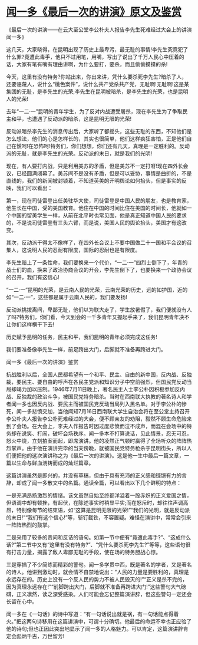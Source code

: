 # [闻一多《最后一次的讲演》原文及鉴赏](https://www.vrrw.net/wx/9047.html)

《最后一次的讲演——在云大至公堂李公朴夫人报告李先生死难经过大会上的讲演　闻一多》

这几天，大家晓得，在昆明出现了历史上最卑污，最无耻的事情!李先生究竟犯了什么罪?竟遭此毒手，他只不过用笔，用嘴，写出了说出了千万人民心中压着的话，大家有笔有嘴有理由讲啊，为什么要打，要杀，而且偷偷摸摸的杀!

今天，这里有没有特务?你站出来，你出来讲，凭什么要杀死李先生?暗杀了人，还要诬蔑人，说什么“桃色案件”，说什么共产党杀共产党，无耻啊!无耻啊!这是某集团的无耻，是李先生的光荣;李先生在昆明被暗杀，是李先生的光荣，也是昆明人的光荣!

去年“一二·一”昆明的青年学生，为了反对内战遭受屠杀，现在李先生为了争取民主和平，也遭遇了反动派的暗杀，这是昆明无限的光荣!



反动派暗杀李先生的消息传出后，大家听了都摇头，这些无耻的东西，不知他们是怎么想法，他们的心是怎样长的，其实也很简单，他们这样疯狂害怕，正是他们自己在慌呵!在恐怖呵!特务们，你们想想，你们还有几天，真理是一定胜利的。反动派的无耻，就是李先生的光荣。反动派的末日，就是我们的光明!

现在，有人要打内战，只是利用美苏的矛盾，但是美苏不一定打呀!现在四外长会议，已经圆满闭幕了。美苏间不是没有矛盾，但是可以妥协，事情是曲折的，不是直线的，我们的新闻被封锁着，不知道英美的开明舆论如何抬头，但是事实的反映，我们可以看出：

第一，现在司徒雷登出任美驻华大使，司徒雷登是中国人民的朋友，也是教育家，他生长在中国，受的美国教育。他住在中国的时间比住在美国的时间长，他就如一个中国的留美学生一样，从前在北平时也常见面，他是真正知道中国人民的要求的，不是说司徒雷登有三头六臂，而是说，美国人民的舆论抬头，美国才有这改变。

其次，反动派干得太不像样了，在四外长会议上不要中国做二十一国和平会议的召集人，这说明人民的忍耐有限度，国际的忍耐也是有限度。

李先生赔上了一条性命，我们要换来一个代价，“一二·一”四烈士倒下了，年青的战士们的血，换来了政治协商会议的开会，李先生倒下了，也要换来一个政协会议的召开，我们有这信心!

“一二·一”昆明的光荣，是云南人民的光荣，云南光荣的历史，远的如护国，近的如“一二·一”，这些都是属于云南人民的，我们要发扬!

反动派挑拨离间，卑鄙无耻，他们以为联大走了，学生放暑假了，我们便就没有人了吗?特务们，你们看，今天到会的一千多青年又握起手来了，我们昆明青年决不让你们这样横干下去!

历史赋予昆明的任务，民主和平，我们昆明的青年必须完成这任务!

我们要准备像李先生一样，前足跨出大门，后脚就不准备再跨进大门。

闻一多《最后一次的讲演》鉴赏

抗战胜利以后，全国人民都希望有一个和平、民主、自由的新中国，反内战、反独裁，要民主、要自由的呼声在各民主党派和知识分子中空前强烈，但国民党反动当局却竭力加以压制。1946年7月11日晚上，著名民主人士李公朴因积极参加反内战、反独裁的政治斗争，被国民党特务暗杀。当时在西南联大执教的著名诗人和学者闻一多也因反内战、要民主而被国民党反动当局列入黑名单。对于李公朴的惨死，闻一多悲愤交加，当他闻知7月16日西南联大学生自治会将在至公堂主持召开李公朴夫人报告李公朴死难经过的大会，便不顾亲友的劝阻，毅然不顾生命危险来到了会场。在大会上，李夫人作报告时因过度悲愤而泣不成声，而混在会场中的特务却在说笑、打闹，破坏会场秩序。闻一多本不打算说话，见此情景，忍无可忍，怒火中烧，立刻拍案而起，即席演讲。他的凌然正气顿时赢得了全场听众的阵阵热烈掌声。由于他在演讲完毕的当天傍晚，就被国民党特务枪杀于昆明街头，所以人们便把他的这次演讲称之为《最后一次的讲演》。这是他一生中最后一篇文章，一篇以生命与鲜血浇铸而成的灿烂篇章。

这篇讲演虽然是即兴的，并没有草稿，但由于具有充沛的正义感和铿锵有力的言辞，却成了闻一多散文中的名篇。通读全篇，可以看出以下几个鲜明的特点：

一是充满昂扬激烈的情绪。该文虽然自始至终都洋溢着一股赤炽的正义爱国之情，但语调中却有顿挫，有起伏，在陈述事实时稍显平实;而在怒斥时，却往往声调高昂，特别像每节的结束语，如“这算是昆明无限的光荣!”“我们的光明，就是反动派的末日!”“我们有这个信心!”等，斩钉截铁，不容置疑。难怪在演讲中，常常会引来一阵阵热烈的鼓掌。

二是采用了较多的责问和反诘的语句。如第一节中便有“竟遭此毒手?”、“这成什么话?”第二节中又有“这里有没有特务?”、“凭什么要杀死李先生?”等等，这些语句很有打击力量，揭露了敌人卑鄙无耻的手段，使在场的特务胆战心惊。

三是穿插了不少简练而精彩的警句。闻一多学贯中西，既是著名的学者，又是著名的诗人。他讲到激动时，就会情不自禁地说出：“人民的力量是要胜利的，真理是永远存在的。历史上没有一个反人民的势力不被人民毁灭的!”“正义是杀不完的，因为真理永远存在!”“前脚跨出大门，后脚就不准备再跨进大门!”这些警句大气磅礴，正义凛然，读之深受感染。人们可能会忘记整篇演讲辞，但这些警句一定还会长留在心中。

闻一多在《一句话》的诗中写道：“有一句话说出就是祸，有一句话能点得着火。”把这两句诗移用在这篇讲演中，可谓十分确切。他最后的命运不幸也正应验了他的诗句;但也正因此突出地显示了闻一多的人格魅力。可以肯定，这篇演讲辞肯定会彪炳千古，万世留芳!


